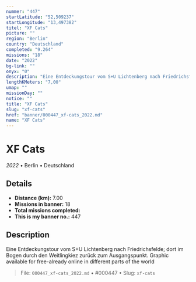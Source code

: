 ```yaml
---
nummer: "447"
startLatitude: "52,509237"
startLongitude: "13,497382"
titel: "XF Cats"
picture: ""
region: "Berlin"
country: "Deutschland"
completed: "9.264"
missions: "18"
date: "2022"
bg-link: ""
onyx: "0"
description: "Eine Entdeckungstour vom S+U Lichtenberg nach Friedrichsfelde; dort im Bogen durch den Weitlingkiez zurück zum Ausgangspunkt.\nGraphic available for free-already online in different parts of the world"
lengthKMeters: "7,00"
umap: ""
missionDay: ""
notice: ""
title: "XF Cats"
slug: "xf-cats"
href: "banner/000447_xf-cats_2022.md"
name: "XF Cats"
---
```

# XF Cats

*2022* • Berlin • Deutschland





## Details
- **Distance (km):** 7.00
- **Missions in banner:** 18
- **Total missions completed:** 
- **This is my banner no.:** 447



## Description
Eine Entdeckungstour vom S+U Lichtenberg nach Friedrichsfelde; dort im Bogen durch den Weitlingkiez zurück zum Ausgangspunkt.
Graphic available for free-already online in different parts of the world




> File: `000447_xf-cats_2022.md` • #000447 • Slug: `xf-cats`
